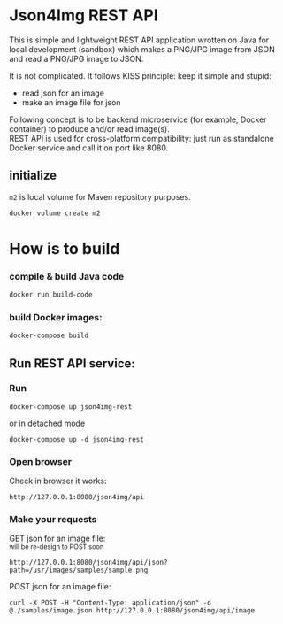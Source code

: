 # Json4Img REST API
This is simple and lightweight REST API application wrotten on Java for local development (sandbox) which makes a PNG/JPG image from JSON and read a PNG/JPG image to JSON.

It is not complicated. It follows KISS principle: keep it simple and stupid:
* read json for an image
* make an image file for json

Following concept is to be backend microservice (for example, Docker container) to produce and/or read image(s).  
REST API is used for cross-platform compatibility: just run as standalone Docker service and call it on port like 8080.

## initialize
`m2` is local volume for Maven repository purposes.
```bash
docker volume create m2
```
# How is to build
### compile & build Java code
```bash
docker run build-code
```
### build Docker images:
```bash
docker-compose build
```
  
## Run REST API service:

### Run
```
docker-compose up json4img-rest
```
or in detached mode
```
docker-compose up -d json4img-rest
```
### Open browser
Check in browser it works:
```
http://127.0.0.1:8080/json4img/api
```
### Make your requests
GET json for an image file:  
<small>will be re-design to POST soon</small>
```
http://127.0.0.1:8080/json4img/api/json?path=/usr/images/samples/sample.png
```
POST json for an image file:
```
curl -X POST -H "Content-Type: application/json" -d @./samples/image.json http://127.0.0.1:8080/json4img/api/image
```
